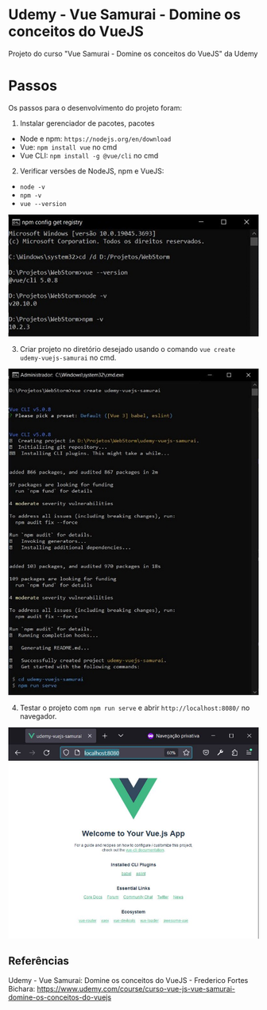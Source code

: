 # Udemy - Vue Samurai - Domine os conceitos do VueJS

Projeto do curso "Vue Samurai - Domine os conceitos do VueJS" da Udemy


# Passos

Os passos para o desenvolvimento do projeto foram:

1. Instalar gerenciador de pacotes, pacotes
- Node e npm: `https://nodejs.org/en/download`
- Vue: `npm install vue` no cmd
- Vue CLI: `npm install -g @vue/cli` no cmd

2. Verificar versões de NodeJS, npm e VueJS:
- `node -v`
- `npm -v`
- `vue --version`

![Image-01-cmd-NpmNodeVue-Versions](/printscreens/Image-01-cmd-NpmNodeVue-Versions.jpg)

3. Criar projeto no diretório desejado usando o comando `vue create udemy-vuejs-samurai` no cmd.

![Image-02-cmd-VueCreate](/printscreens/Image-02-cmd-VueCreate.jpg)

4. Testar o projeto com `npm run serve` e abrir `http://localhost:8080/` no navegador.

![Image-03-NpmRunServe-localhost](/printscreens/Image-03-NpmRunServe-localhost.jpg)


## Referências
Udemy - Vue Samurai: Domine os conceitos do VueJS - Frederico Fortes Bichara:
https://www.udemy.com/course/curso-vue-js-vue-samurai-domine-os-conceitos-do-vuejs